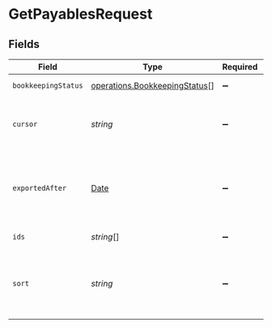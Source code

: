 # GetPayablesRequest


## Fields

| Field                                                                                         | Type                                                                                          | Required                                                                                      | Description                                                                                   | Example                                                                                       |
| --------------------------------------------------------------------------------------------- | --------------------------------------------------------------------------------------------- | --------------------------------------------------------------------------------------------- | --------------------------------------------------------------------------------------------- | --------------------------------------------------------------------------------------------- |
| `bookkeepingStatus`                                                                           | [operations.BookkeepingStatus](../../models/operations/bookkeepingstatus.md)[]                | :heavy_minus_sign:                                                                            | Status of payables                                                                            |                                                                                               |
| `cursor`                                                                                      | *string*                                                                                      | :heavy_minus_sign:                                                                            | Internal reference for pagination purposes                                                    |                                                                                               |
| `exportedAfter`                                                                               | [Date](https://developer.mozilla.org/en-US/docs/Web/JavaScript/Reference/Global_Objects/Date) | :heavy_minus_sign:                                                                            | The date and time this payable was exported to accounting                                     |                                                                                               |
| `ids`                                                                                         | *string*[]                                                                                    | :heavy_minus_sign:                                                                            | An array of payable IDs                                                                       |                                                                                               |
| `sort`                                                                                        | *string*                                                                                      | :heavy_minus_sign:                                                                            | Sorting order: + (asc) or - (desc) by `payableDate` or `createdAt`                            | -createdAt,+payableDate                                                                       |